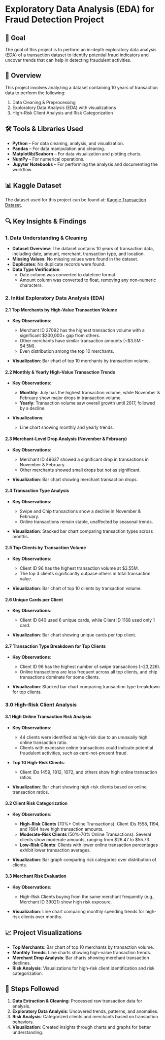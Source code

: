 # Exploratory Data Analysis (EDA) for Fraud Detection Project

## 🎯 Goal
The goal of this project is to perform an in-depth exploratory data analysis (EDA) of a transaction dataset to identify potential fraud indicators and uncover trends that can help in detecting fraudulent activities.

## 📌 Overview
This project involves analyzing a dataset containing 10 years of transaction data to perform the following:
1. Data Cleaning & Preprocessing
2. Exploratory Data Analysis (EDA) with visualizations
3. High-Risk Client Analysis and Risk Categorization

## 🛠 Tools & Libraries Used
- **Python** – For data cleaning, analysis, and visualization.
- **Pandas** – For data manipulation and cleaning.
- **Matplotlib/Seaborn** – For data visualization and plotting charts.
- **NumPy** – For numerical operations.
- **Jupyter Notebooks** – For performing the analysis and documenting the workflow.

## 📊 Kaggle Dataset
The dataset used for this project can be found at: [Kaggle Transaction Dataset](https://www.kaggle.com/datasets/computingvictor/transactions-fraud-datasets).

## 🔍 Key Insights & Findings

### 1. Data Understanding & Cleaning
- **Dataset Overview**: The dataset contains 10 years of transaction data, including date, amount, merchant, transaction type, and location.
- **Missing Values**: No missing values were found in the dataset.
- **Duplicates**: No duplicate records were found.
- **Data Type Verification**: 
  - Date column was converted to datetime format.
  - Amount column was converted to float, removing any non-numeric characters.

### 2. Initial Exploratory Data Analysis (EDA)

#### 2.1 Top Merchants by High-Value Transaction Volume
- **Key Observations**:
  - Merchant ID 27092 has the highest transaction volume with a significant $200,000+ gap from others.
  - Other merchants have similar transaction amounts (~$3.5M - $4.5M).
  - Even distribution among the top 10 merchants.

- **Visualization**: Bar chart of top 10 merchants by transaction volume.

#### 2.2 Monthly & Yearly High-Value Transaction Trends
- **Key Observations**:
  - **Monthly**: July has the highest transaction volume, while November & February show major drops in transaction volume.
  - **Yearly**: Transaction volume saw overall growth until 2017, followed by a decline.
  
- **Visualizations**:
  - Line chart showing monthly and yearly trends.

#### 2.3 Merchant-Level Drop Analysis (November & February)
- **Key Observations**:
  - Merchant ID 49637 showed a significant drop in transactions in November & February.
  - Other merchants showed small drops but not as significant.
  
- **Visualization**: Bar chart showing merchant transaction drops.

#### 2.4 Transaction Type Analysis
- **Key Observations**:
  - Swipe and Chip transactions show a decline in November & February.
  - Online transactions remain stable, unaffected by seasonal trends.

- **Visualization**: Stacked bar chart comparing transaction types across months.

#### 2.5 Top Clients by Transaction Volume
- **Key Observations**:
  - Client ID 96 has the highest transaction volume at $3.55M.
  - The top 3 clients significantly outpace others in total transaction value.

- **Visualization**: Bar chart of top 10 clients by transaction volume.

#### 2.6 Unique Cards per Client
- **Key Observations**:
  - Client ID 840 used 6 unique cards, while Client ID 1168 used only 1 card.
  
- **Visualization**: Bar chart showing unique cards per top client.

#### 2.7 Transaction Type Breakdown for Top Clients
- **Key Observations**:
  - Client ID 96 has the highest number of swipe transactions (~23,226).
  - Online transactions are less frequent across all top clients, and chip transactions dominate for some clients.

- **Visualization**: Stacked bar chart comparing transaction type breakdown for top clients.

### 3.0 High-Risk Client Analysis

#### 3.1 High Online Transaction Risk Analysis
- **Key Observations**:
  - 44 clients were identified as high-risk due to an unusually high online transaction ratio.
  - Clients with excessive online transactions could indicate potential fraudulent activities, such as card-not-present fraud.

- **Top 10 High-Risk Clients**:
  - Client IDs 1459, 1812, 1072, and others show high online transaction ratios.
  
- **Visualization**: Bar chart showing high-risk clients based on online transaction ratios.

#### 3.2 Client Risk Categorization
- **Key Observations**:
  - **High-Risk Clients** (70%+ Online Transactions): Client IDs 1558, 1194, and 1684 have high transaction amounts.
  - **Moderate-Risk Clients** (50%-70% Online Transactions): Several clients show moderate amounts, ranging from $26.47 to $55.73.
  - **Low-Risk Clients**: Clients with lower online transaction percentages exhibit lower transaction averages.

- **Visualization**: Bar graph comparing risk categories over distribution of clients.

#### 3.3 Merchant Risk Evaluation
- **Key Observations**:
  - High-Risk Clients buying from the same merchant frequently (e.g., Merchant ID 39021) show high risk exposure.

- **Visualization**: Line chart comparing monthly spending trends for high-risk clients over months.

## 📈 Project Visualizations
- **Top Merchants**: Bar chart of top 10 merchants by transaction volume.
- **Monthly Trends**: Line charts showing high-value transaction trends.
- **Merchant Drop Analysis**: Bar charts showing merchant transaction declines.
- **Risk Analysis**: Visualizations for high-risk client identification and risk categorization.

## 📌 Steps Followed
1. **Data Extraction & Cleaning**: Processed raw transaction data for analysis.
2. **Exploratory Data Analysis**: Uncovered trends, patterns, and anomalies.
3. **Risk Analysis**: Categorized clients and merchants based on transaction behaviors.
4. **Visualization**: Created insights through charts and graphs for better understanding.
